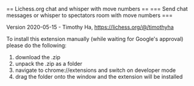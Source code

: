 == Lichess.org chat and whisper with move numbers ==
=== Send chat messages or whisper to spectators room with move numbers ===

Version 2020-05-15 - Timothy Ha, https://lichess.org/@/timothyha

To install this extension manually (while waiting for Google's approval) please do the following:

1) download the .zip
2) unpack the .zip as a folder
3) navigate to chrome://extensions and switch on developer mode
4) drag the folder onto the window and the extension will be installed
